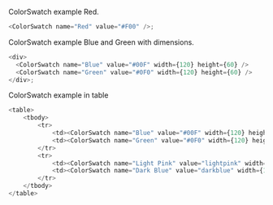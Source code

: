 ColorSwatch example Red.

```js noeditor
<ColorSwatch name="Red" value="#F00" />;
```

ColorSwatch example Blue and Green with dimensions.

```js noeditor
<div>
  <ColorSwatch name="Blue" value="#00F" width={120} height={60} />
  <ColorSwatch name="Green" value="#0F0" width={120} height={60} />
</div>;
```

ColorSwatch example in table

```js noeditor
<table>
    <tbody>
        <tr>
            <td><ColorSwatch name="Blue" value="#00F" width={120} height={60} /></td>
            <td><ColorSwatch name="Green" value="#0F0" width={120} height={60} /></td>
        </tr>
        <tr>
            <td><ColorSwatch name="Light Pink" value="lightpink" width={120} height={60} /></td>
            <td><ColorSwatch name="Dark Blue" value="darkblue" width={120} height={60} /></td>
        </tr>
    </tbody>
</table>
```
